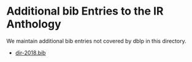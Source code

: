 # Additional bib Entries to the IR Anthology

We maintain additional bib entries not covered by dblp in this directory.

- [dir-2018.bib](dir-2018.bib)

